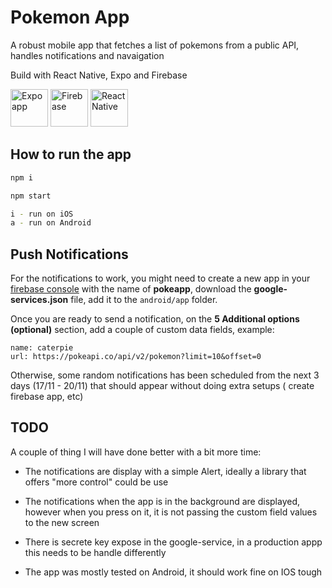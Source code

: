 # Pokemon App
A robust mobile app that fetches a list of pokemons from a public API, handles notifications and navaigation

Build with React Native, Expo and Firebase


<p>
  <img src="https://cdn.brandfetch.io/idzGRYC3u5/w/400/h/400/theme/dark/icon.jpeg?c=1bxid64Mup7aczewSAYMX&t=1667740799142" alt="Expo app" width="60"/>
  <img src="https://firebase.google.com/downloads/brand-guidelines/SVG/logo-logomark.svg" alt="Firebase" width="60"/>
  <img src="https://reactnative.dev/img/header_logo.svg" alt="React Native" width="60"/>
</p>


## How to run the app

```bash
npm i
```

```bash
npm start
```

```bash
i - run on iOS
a - run on Android
```

## Push Notifications

For the notifications to work, you might need to create a new app in your [firebase console](https://console.firebase.google.com/) with the name of **pokeapp**, download the **google-services.json** file, add it to the ``android/app`` folder.

Once you are ready to send a notification, on the **5 Additional options (optional)** section, add a couple of custom data fields, example:

```
name: caterpie
url: https://pokeapi.co/api/v2/pokemon?limit=10&offset=0
```

Otherwise, some random notifications has been scheduled from the next 3 days (17/11 - 20/11) that should appear without doing extra setups ( create firebase app, etc)

## TODO
A couple of thing I will have done better with a bit more time:

- The notifications are display with a simple Alert, ideally a library that offers "more control" could be use

- The notifications when the app is in the background are displayed, however when you press on it, it is not passing the custom field values to the new screen

- There is secrete key expose in the google-service, in a production appp this needs to be handle differently

- The app was mostly tested on Android, it should work fine on IOS tough


